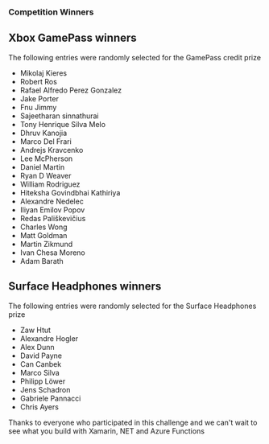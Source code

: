 ### Competition Winners

## Xbox GamePass winners
The following entries were randomly selected for the GamePass credit prize

- Mikolaj Kieres
- Robert Ros
- Rafael Alfredo Perez Gonzalez
- Jake Porter
- Fnu Jimmy
- Sajeetharan sinnathurai
- Tony Henrique Silva Melo
- Dhruv Kanojia
- Marco Del Frari
- Andrejs Kravcenko
- Lee McPherson
- Daniel Martin
- Ryan D Weaver
- William Rodriguez
- Hiteksha Govindbhai Kathiriya
- Alexandre Nedelec
- Iliyan Emilov Popov
- Redas Pališkevičius
- Charles Wong
- Matt Goldman
- Martin Zikmund
- Ivan Chesa Moreno
- Adam Barath


## Surface Headphones winners
The following entries were randomly selected for the Surface Headphones prize

- Zaw Htut
- Alexandre Hogler
- Alex Dunn
- David Payne
- Can Canbek
- Marco Silva
- Philipp Löwer
- Jens Schadron
- Gabriele Pannacci
- Chris Ayers

Thanks to everyone who participated in this challenge and we can't wait to see what you build with Xamarin, NET and Azure Functions
